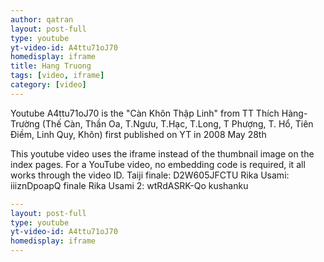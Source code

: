 ```yaml
---
author: qatran
layout: post-full
type: youtube
yt-video-id: A4ttu71oJ70 
homedisplay: iframe
title: Hang Truong
tags: [video, iframe]
category: [video]
---
```

Youtube A4ttu71oJ70 is the "Càn Khôn Thập Linh" from TT Thích Hàng-Trường
(Thế Càn, Thần Oa, T.Ngưu, T.Hạc, T.Long, T Phượng, T. Hổ, Tiên Điềm, Linh Quy, Khôn)
first published on YT in 2008 May 28th

This youtube video uses the iframe instead of the thumbnail image on the index pages.
For a YouTube video, no embedding code is required, it all works through the video ID.
Taiji finale: D2W605JFCTU
Rika Usami:   iiiznDpoapQ finale
Rika Usami 2: wtRdASRK-Qo kushanku
```yml
---
layout: post-full
type: youtube
yt-video-id: A4ttu71oJ70 
homedisplay: iframe
---
```